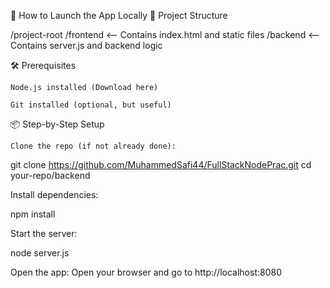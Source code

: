 🚀 How to Launch the App Locally
📁 Project Structure

/project-root
  /frontend         <-- Contains index.html and static files
  /backend          <-- Contains server.js and backend logic

🛠️ Prerequisites

    Node.js installed (Download here)

    Git installed (optional, but useful)

📦 Step-by-Step Setup

    Clone the repo (if not already done):

git clone https://github.com/MuhammedSafi44/FullStackNodePrac.git
cd your-repo/backend

Install dependencies:

npm install

Start the server:

node server.js

Open the app: Open your browser and go to http://localhost:8080
